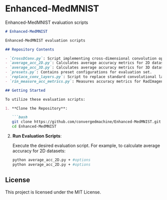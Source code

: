 # Enhanced-MedMNIST
Enhanced-MedMNIST evaluation scripts

```markdown
# Enhanced-MedMNIST

Enhanced-MedMNIST evaluation scripts

## Repository Contents

- `CrossDConv.py`: Script implementing cross-dimensional convolution operations.
- `average_acc_2D.py`: Calculates average accuracy metrics for 2D datasets.
- `average_acc_3D.py`: Calculates average accuracy metrics for 3D datasets.
- `presets.py`: Contains preset configurations for evaluation set.
- `replace_conv_layers.py`: Script to replace standard convolutional layers with Cross-D Conv versions.
- `rin_measure_acc_metrics.py`: Measures accuracy metrics for RadImagenet dataset.

## Getting Started

To utilize these evaluation scripts:

1. **Clone the Repository**:

   ```bash
   git clone https://github.com/convergedmachine/Enhanced-MedMNIST.git
   cd Enhanced-MedMNIST
   ```

2. **Run Evaluation Scripts**:

   Execute the desired evaluation script. For example, to calculate average accuracy for 2D datasets:

   ```bash
   python average_acc_2D.py + #options
   python average_acc_2D.py + #options
   ```

## License

This project is licensed under the MIT License. 
